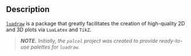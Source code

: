 Description
-----------

[`luadraw`][1] is a package that greatly facilitates the creation of high-quality 2D and 3D plots via `LuaLatex` and `TikZ`.


> ***NOTE.*** *Initially, the `palcol` project was created to provide ready-to-use palettes for `luadraw`.*


[1]: https://github.com/pfradin/luadraw
